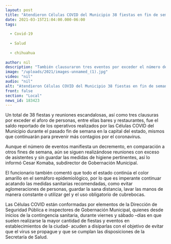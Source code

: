 ```yaml
---
layout: post
title: "Atendieron Células COVID del Municipio 38 fiestas en fin de semana"
date: 2021-03-15T21:04:00.000-06:00
tags:
  
  - Covid-19
  
  - Salud
  
  - chihuahua
  
author: nil
description: "También clausuraron tres eventos por exceder el número de asistentes"
image: "/uploads/2021/images-unnamed_(1).jpg"
video: "nil"
audio: "nil"
alt: "Atendieron Células COVID del Municipio 38 fiestas en fin de semana"
front: false
section: "Local"
news_id: 183423
---
```


Un total de 38 fiestas y reuniones escandalosas, así como tres clausuras por exceder el aforo de personas, entre ellas bares y restaurantes, fue el saldo reportado de los operativos realizados por las Células COVID del Municipio durante el pasado fin de semana en la capital del estado, mismos que continuarán para prevenir más contagios por el coronavirus.

 

Aunque el número de eventos manifiesta un decremento, en comparación a otros fines de semana, aún se siguen realizándose reuniones con exceso de asistentes y sin guardar las medidas de higiene pertinentes, así lo informó Cesar Komaba, subdirector de Gobernación Municipal.

 

El funcionario también comentó que todo el estado continúa el color amarillo en el semáforo epidemiológico, por lo que es imperante continuar acatando las medidas sanitarias recomendadas, como evitar aglomeraciones de personas, guardar la sana distancia, lavar las manos de manera constante o utilizar gel y el uso obligatorio de cubrebocas.

 

Las Células COVID están conformadas por elementos de la Dirección de Seguridad Pública e inspectores de Gobernación Municipal, quienes desde inicios de la contingencia sanitaria, durante viernes y sábado –días en que suelen realizarse la mayor cantidad de fiestas y eventos en establecimientos de la ciudad- acuden a disiparlas con el objetivo de evitar que el virus se propague y que se cumplan las disposiciones de la Secretaría de Salud.